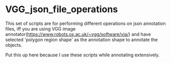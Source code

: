 # VGG_json_file_operations


This set of scripts are for performing different operations on json annotation files, iff you are using VGG image annotator(https://www.robots.ox.ac.uk/~vgg/software/via/) and have selected 'polygon region shape' as the annotation shape to annotate the objects.

Put this up here because I use these scripts while annotating extensively.
